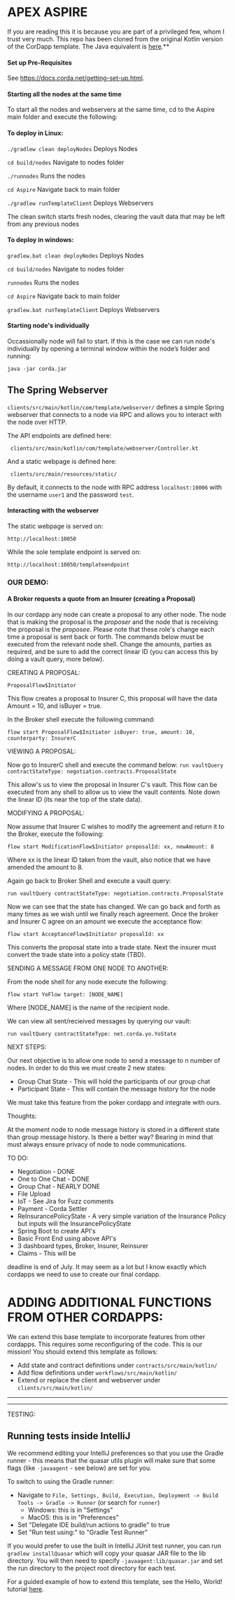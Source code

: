 # **APEX ASPIRE**

If you are reading this it is because you are part of a privileged few, whom I trust very much.  This repo has been cloned from the original Kotlin version of the CorDapp template. The Java equivalent is
[here](https://github.com/corda/cordapp-template-java/).**

#### Set up Pre-Requisites

See https://docs.corda.net/getting-set-up.html.

#### Starting all the nodes at the same time

To start all the nodes and webservers at the same time, cd to the Aspire main folder and execute the following:


#### To deploy in Linux:

```./gradlew clean deployNodes``` Deploys Nodes

```cd build/nodes``` Navigate to nodes folder

```./runnodes``` Runs the nodes

```cd Aspire``` Navigate back to main folder

```./gradlew runTemplateClient``` Deploys Webservers


The clean switch starts fresh nodes, clearing the vault data that may be left from any previous nodes

#### To deploy in windows:

```gradlew.bat clean deployNodes``` Deploys Nodes

```cd build/nodes``` Navigate to nodes folder

```runnodes``` Runs the nodes

```cd Aspire``` Navigate back to main folder

```gradlew.bat runTemplateClient``` Deploys Webservers


#### Starting node's individually

Occassionally node will fail to start.  If this is the case we can run node's individually by opening a terminal window within the node’s folder and running:

```java -jar corda.jar```

## The Spring Webserver

`clients/src/main/kotlin/com/template/webserver/` defines a simple Spring webserver that connects to a node via RPC and allows you to interact with the node over HTTP.

The API endpoints are defined here:

     clients/src/main/kotlin/com/template/webserver/Controller.kt

And a static webpage is defined here:

     clients/src/main/resources/static/


By default, it connects to the node with RPC address `localhost:10006` with the username `user1` and the password `test`.

#### Interacting with the webserver

The static webpage is served on:

    http://localhost:10050

While the sole template endpoint is served on:

    http://localhost:10050/templateendpoint


### OUR DEMO:

#### A Broker requests a quote from an Insurer (creating a Proposal) 

In our cordapp any node can create a proposal to any other node.  The node that is making the proposal is the _proposer_ and the node that is receiving the proposal is the _proposee_.  Please note that these role's change each time a proposal is sent back or forth.  The commands below must be executed from the relevant node shell.  Change the amounts, parties as required, and be sure to add the correct linear ID (you can access this by doing a vault query, more below).

CREATING A PROPOSAL:

``ProposalFlow$Initiator``

This flow creates a proposal to Insurer C, this proposal will have the data Amount = 10, and isBuyer = true.

In the Broker shell execute the following command:

```flow start ProposalFlow$Initiator isBuyer: true, amount: 10, counterparty: InsurerC```


VIEWING A PROPOSAL:

Now go to InsurerC shell and execute the command below:
```run vaultQuery contractStateType: negotiation.contracts.ProposalState```


This allow's us to view the proposal in Insurer C's vault.  This flow can be executed from any shell to allow us to view the vault contents.  Note down the linear ID (its near the top of the state data).

MODIFYING A PROPOSAL:

Now assume that Insurer C wishes to modify the agreement and return it to the Broker, execute the following:

```flow start ModificationFlow$Initiator proposalId: xx, newAmount: 8```

Where xx is the linear ID taken from the vault, also notice that we have amended the amount to 8.

Again go back to Broker Shell and execute a vault query:

```run vaultQuery contractStateType: negotiation.contracts.ProposalState```

Now we can see that the state has changed.  We can go back and forth as many times as we wish until we finally reach agreement.  Once the broker and Insurer C agree on an amount we execute the acceptance flow:

```flow start AcceptanceFlow$Initiator proposalId: xx```

This converts the proposal state into a trade state.  Next the insurer must convert the trade state into a policy state (TBD).

SENDING A MESSAGE FROM ONE NODE TO ANOTHER:

From the node shell for any node execute the following:

```flow start YoFlow target: [NODE_NAME]```

Where [NODE_NAME] is the name of the recipient node.

We can view all sent/recieived messages by querying our vault:

```run vaultQuery contractStateType: net.corda.yo.YoState```

NEXT STEPS:

Our next objective is to allow one node to send a message to n number of nodes.  In order to do this we must create 2 new states:

- Group Chat State - This will hold the participants of our group chat
- Participant State - This will contain the message history for the node

We must take this feature from the poker cordapp and integrate with ours.   

Thoughts:

At the moment node to node message history is stored in a different state than group message history. Is there a better way? Bearing in mind that must always ensure privacy of node to node communications.

TO DO:

- Negotiation - DONE
- One to One Chat - DONE
- Group Chat -  NEARLY DONE
- File Upload 
- IoT - See Jira for Fuzz comments
- Payment -  Corda Settler
- ReInsurancePolicyState - A very simple variation of the Insurance Policy but inputs will the InsurancePolicyState
- Spring Boot to create API's 
- Basic Front End using above API's
- 3 dashboard types, Broker, Insurer, Reinsurer
- Claims -  This will be 

deadline is end of July.  It may seem as a lot but I know exactly which cordapps we need to use to create our final cordapp.   
    
# ADDING ADDITIONAL FUNCTIONS FROM OTHER CORDAPPS:

We can extend this base template to incorporate features from other cordapps.  This requires some reconfiguring of the code.  This is our mission!  You should extend this template as follows:

* Add state and contract definitions under `contracts/src/main/kotlin/`
* Add flow definitions under `workflows/src/main/kotlin/`
* Extend or replace the client and webserver under `clients/src/main/kotlin/`
---------------------------------------------------------------------------------------------------------------------------------
---------------------------------------------------------------------------------------------------------------------------------
TESTING:

## Running tests inside IntelliJ

We recommend editing your IntelliJ preferences so that you use the Gradle runner - this means that the quasar utils
plugin will make sure that some flags (like ``-javaagent`` - see below) are
set for you.

To switch to using the Gradle runner:

* Navigate to ``File, Settings, Build, Execution, Deployment -> Build Tools -> Gradle -> Runner`` (or search for `runner`)
  * Windows: this is in "Settings"
  * MacOS: this is in "Preferences"
* Set "Delegate IDE build/run actions to gradle" to true
* Set "Run test using:" to "Gradle Test Runner"

If you would prefer to use the built in IntelliJ JUnit test runner, you can run ``gradlew installQuasar`` which will
copy your quasar JAR file to the lib directory. You will then need to specify ``-javaagent:lib/quasar.jar``
and set the run directory to the project root directory for each test.


For a guided example of how to extend this template, see the Hello, World! tutorial 
[here](https://docs.corda.net/hello-world-introduction.html).

